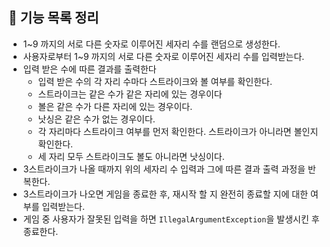 ## 📌 기능 목록 정리

- 1~9 까지의 서로 다른 숫자로 이루어진 세자리 수를 랜덤으로 생성한다.
- 사용자로부터 1~9 까지의 서로 다른 숫자로 이루어진 세자리 수를 입력받는다.
- 입력 받은 수에 따른 결과를 출력한다
  - 입력 받은 수의 각 자리 수마다 스트라이크와 볼 여부를 확인한다.
  - 스트라이크는 같은 수가 같은 자리에 있는 경우이다
  - 볼은 같은 수가 다른 자리에 있는 경우이다.
  - 낫싱은 같은 수가 없는 경우이다.
  - 각 자리마다 스트라이크 여부를 먼저 확인한다. 스트라이크가 아니라면 볼인지 확인한다.
  - 세 자리 모두 스트라이크도 볼도 아니라면 낫싱이다.
- 3스트라이크가 나올 때까지 위의 세자리 수 입력과 그에 따른 결과 출력 과정을 반복한다.
- 3스트라이크가 나오면 게임을 종료한 후, 재시작 할 지 완전히 종료할 지에 대한 여부를 입력받는다.
- 게임 중 사용자가 잘못된 입력을 하면 `IllegalArgumentException`을 발생시킨 후 종료한다.
    

